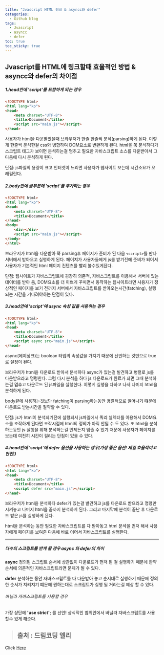 ```yaml
---
title: "Jvascript HTML 링크 & asyncc와 defer"
categories:
  - Github blog
tags:
  - Jvascript
  - asyncc
  - defer
toc: true
toc_sticky: true
---
```


## Jvascript를 HTML에 링크할때 효율적인 방법 & asyncc와 defer의 차이점

##### 1.head안에 'script'를 포함하게 되는 경우
```html
<!DOCTYPE html>
<html lang="ko">
<head>
    <meta charset="UTF-8">
    <title>Document</title>
    <script src="main.js"></script>
</head>
```
사용자가 html을 다운받았을때 브라우저가 한줄 한줄씩 분석(parsing)하게 된다.
이렇게 한줄씩 분석한걸 css와 병합하여 DOM요소로 변환하게 된다.
html을 쭉 분석하다가 스크립트 태그가 보이면 분석하는걸 멈추고 필요한 자바스크립트 소스를 다운받아서 그 다음에 다시 분석하게 된다.

단점: js파일의 용량이 크고 인터넷이 느리면 사용자가 웹사이트 보는데 시간소요가 오래걸린다.


##### 2.body안에 끝부분에 'script'를 추가하는 경우
```html
<!DOCTYPE html>
<html lang="ko">
<head>
    <meta charset="UTF-8">
    <title>Document</title>
</head>
<body>
    <div></div>
    <script src="main.js"></script>
</body>
</html>
```
브라우저가 html을 다운받아 쭉 parsing후 페이지가 준비가 된 다음 <code>&lt;script&gt;</code>를 만나 서버에서 받아오고 실행하게 된다.
페이지가 사용자들에게 js를 받기전에 준비가 되어서 사용자가 기본적인 html 페이지 컨텐츠를 빨리 볼수있게된다.

단점: 웹사이트가 자바스크립트에 굉장히 의존적, 자바스크립트를 이용해서 서버에 있는 데이터를 받아 옴, DOM요소를 더 이쁘게 꾸미면서 동작하는 웹사이트라면
사용자가 정상적인 페이지를 보기 전까지 서버에서 자바스크립트를 받아오는시간(fatching), 실행되는 시간을 기다려야하는 단점이 있다.



##### 3.head안에 'script'에 async 속성 값을 사용하는 경우
```html
<!DOCTYPE html>
<html lang="ko">
<head>
    <meta charset="UTF-8">
    <title>Document</title>
    <script async src="main.js"></script>
</head>
```
async(에이싱크)는 boolean 타입의 속성값을 가지기 때문에 선언하는 것만으로 true로 설정이 된다.

브라우저가 html을 다운로드 받아서 분석하다 async가 있는걸 발견하고 병렬로 js를 다운받으라고 명령한다.
그럼 다시 분석을 하다 js 다운로드가 완료가 되면 그때 분석하는걸 멈추고 다운로드 된 js파일을 실행한다.
이렇게 실행을 다하고 나서 나머지 html을 분석하게 된다.

body끝에 사용하는것보단 fatching이 parsing하는동안 병렬적으로 일어나기 떄문에 다운로드 받는시간을 절약할 수 있다.

단점: js가 html이 분석되기전에 실행되서 js파일에서 쿼리 셀렉터를 이용해서 DOM요소를 조작하게 된다면 조작시점에 html의 정의가 아직 안될 수 도 있다.
또 html을 분석하는동안 js 실행을 위해 분석하는걸 언제든지 멈출 수 있기 때문에 사용자가 페이지를 보는데 여전히 시간이 걸리는 단점이 있을 수 있다.



##### 4.head안에 'script'에 defer 옵션을 사용하는 경우(가장 좋은 옵션! 제일 효율적이고 안전!)
```html
<!DOCTYPE html>
<html lang="ko">
<head>
    <meta charset="UTF-8">
    <title>Document</title>
    <script defer src="main.js"></script>
</head>
```
브라우저가 html을 분석하다 defer가 있는걸 발견하고 js를 다운로드 받으라고 명령만 시켜놓고 나머지 html을 끝까지 분석하게 된다.
그리고 마지막에 분석이 끝난 후 다운로드 받은 js를 실행하게 된다.

html을 분석하는 동안 필요한 자바스크립트를 다 받아놓고
html 분석을 먼저 해서 사용자에게 페이지를 보여준 다음에
바로 이어서 자바스크립트를 실행한다.

___

##### 다수의 스크립트를 받게 될 경우  async 와 defer의 차이
**async**
정의된 스크립트 순서에 상관없이 다운로드가 먼저 된 걸 실행하기 때문에
만약 순서에 의존적인 자바스크립트라면 문제가 될 수 있다.

**defer**
분석하는 동안 자바스크립트를 다 다운받아 놓고 순서대로 실행하기 때문에
정의한 순서가 지켜지기 떄문에 원하는대로 스크립트가 실행 될 거라는걸 예상 할 수 있다.


###### 바닐라 자바스크립트를 사용할 경우
가장 상단에 **'use strict';** 를 선언!   상식적인 범위안에서 바닐라 자바스크립트를 사용할수 있게 해준다.

> ## 출처 : 드림코딩 엘리
<!-- Link -->
Click [Here](https://youtu.be/tJieVCgGzhs)
